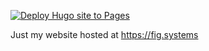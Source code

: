 [![Deploy Hugo site to Pages](https://github.com/efigueroa/figsystems/actions/workflows/build.yml/badge.svg?branch=main)](https://github.com/efigueroa/figsystems/actions/workflows/build.yml)


Just my website hosted at https://fig.systems

